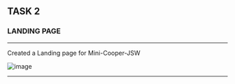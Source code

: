 <h2> TASK 2</h2>
<h3> LANDING PAGE</h3>
<hr>
<p> Created a Landing page for Mini-Cooper-JSW</p>

![image](https://github.com/Abhijeet-Dutta-10/CODSOFT-Web-Dev-Intern/assets/156598278/82b435c4-c35d-4458-949f-1b92ec77156b)
<hr>

